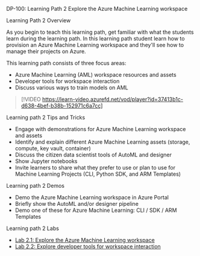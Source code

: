 DP-100: Learning Path 2 Explore the Azure Machine Learning workspace

Learning Path 2 Overview

As you begin to teach this learning path, get familiar with what the students learn during the learning path. In this learning path student learn how to provision an Azure Machine Learning workspace and they'll see how to manage their projects on Azure.

This learning path consists of three focus areas:

- Azure Machine Learning (AML) workspace resources and assets
- Developer tools for workspace interaction
- Discuss various ways to train models on AML

> [!VIDEO https://learn-video.azurefd.net/vod/player?id=37413b1c-d638-4bef-b38b-152971c6a7cc]

Learning path 2 Tips and Tricks

- Engage with demonstrations for Azure Machine Learning workspace and assets
- Identify and explain different Azure Machine Learning assets (storage, compute, key vault, container)
- Discuss the citizen data scientist tools of AutoML and designer 
- Show Jupyter notebooks
- Invite learners to share what they prefer to use or plan to use for Machine Learning Projects (CLI, Python SDK, and ARM Templates)

Learning path 2 Demos

- Demo the Azure Machine Learning workspace in Azure Portal
- Briefly show the AutoML and/or designer pipeline
- Demo one of these for Azure Machine Learning: CLI / SDK / ARM Templates

Learning path 2 Labs

- [Lab 2.1: Explore the Azure Machine Learning workspace](https://microsoftlearning.github.io/mslearn-azure-ml/Instructions/02-Explore-Azure-Machine-Learning.html)
- [Lab 2.2: Explore developer tools for workspace interaction](https://microsoftlearning.github.io/mslearn-azure-ml/Instructions/02-Explore-developer-tools.html)

